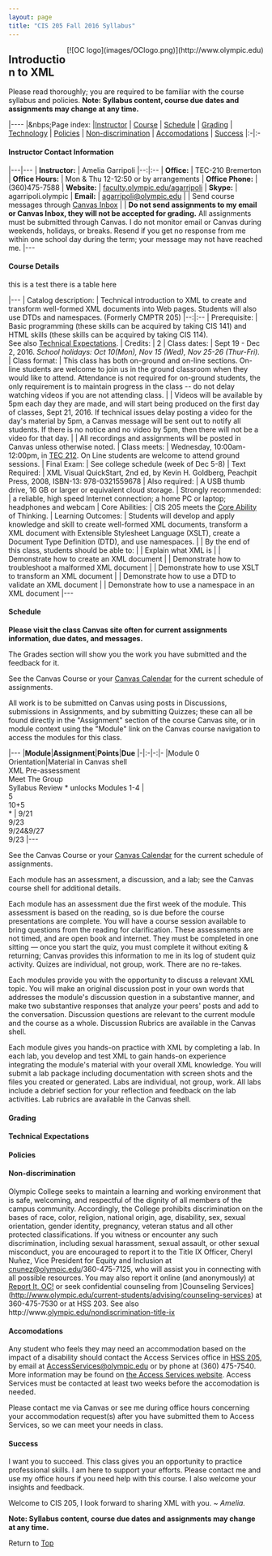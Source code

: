 ```yaml
---
layout: page
title: "CIS 205 Fall 2016 Syllabus"
---
```


<span style="float:right;">
[![OC logo](images/OClogo.png)](http://www.olympic.edu)
</span>

## Introduction to XML

<i class="fa fa-bullhorn"></i> Please read thoroughly; you are required to be familiar with the course syllabus and policies. **Note: Syllabus content, course due dates and assignments may change at any time.**

|----
|<i class="fa fa-bars"></i>&nbps;Page&nbsp;index: |[Instructor](#instructor) \| [Course](#course) \|  [Schedule](#schedule) \| [Grading](#grading) \| [Technology](#expectations) \| [Policies](#policies) \| [Non-discrimination](#non-discrimination) \| [Accomodations](#accomodations) \| [Success](#success)
|:-|:-

#### <i class="fa fa-comment-o" id="instructor"></i> Instructor Contact Information

|---|---
| **Instructor:** | Amelia Garripoli
|--:|:--
| **Office:** | TEC-210 Bremerton
| **Office&nbsp;Hours:** | Mon & Thu 12-12:50 or by arrangements 
| **Office&nbsp;Phone:** | (360)475-7588
| **Website:** | [faculty.olympic.edu/agarripoli](http://faculty.olympic.edu/agarripoli)
| **Skype:** | agarripoli.olympic
| **Email:** | agarripoli@olympic.edu
| | Send course messages through [Canvas Inbox](https://olympic.instructure.com/conversations?)
| | **Do not send assignments to my email or Canvas Inbox, they will not be accepted for grading.** All assignments must be submitted through Canvas. I do not monitor email or Canvas during weekends, holidays, or breaks. Resend if you get no response from me within one school day during the term; your message may not have reached me.
|---

#### <i class="fa fa-graduation-cap" id="course"></i> Course Details

this is a test there is a table here

|---
| Catalog description: | Technical introduction to XML to create and transform well-formed XML documents into Web pages. Students will also use DTDs and namespaces. (Formerly CMPTR 205)
|--:|:--
| Prerequisite: | Basic programming (these skills can be acquired by taking CIS 141) and HTML skills (these skills can be acquired by taking CIS 114).<br>See also [Technical Expectations](#expectations).
| Credits: | 2
| Class dates: | Sept 19 - Dec 2, 2016. *School holidays: Oct 10(Mon), Nov 15 (Wed), Nov 25-26 (Thur-Fri).*
| Class format: | This class has both on-ground and on-line sections. On-line students are welcome to join us in the ground classroom when they would like to attend. Attendance is not required for on-ground students, the only requirement is to maintain progress in the class -- do not delay watching videos if you are not attending class.
| | Videos will be available by 5pm each day they are made, and will start being produced on the first day of classes, Sept 21, 2016. If technical issues delay posting a video for the day's material by 5pm, a Canvas message will be sent out to notify all students. If there is no notice and no video by 5pm, then there will not be a video for that day.
| | All recordings and assignments will be posted in Canvas unless otherwise noted.
| Class meets: | Wednesday, 10:00am-12:00pm, in [TEC 212](http://apps.olympic.edu/CampusMap/?b=TEC).
On Line students are welcome to attend ground sessions.
| Final Exam: | See college schedule (week of Dec 5-8)
| <a id="TextRequired"></a>Text Required: | XML Visual QuickStart, 2nd ed, by Kevin H. Goldberg, Peachpit Press, 2008, ISBN-13: 978-0321559678
| Also required: | A USB thumb drive, 16 GB or larger or equivalent cloud storage.
| Strongly recommended: | a reliable, high speed Internet connection; a home PC or laptop; headphones and webcam
| Core Abilities: | CIS 205 meets the [Core Ability](http://www.olympic.edu/Students/DegreesCertificates/coreAbilities.htm) of Thinking.
| Learning Outcomes: | Students will develop and apply knowledge and skill to create well-formed XML documents, transform a XML document with Extensible Stylesheet Language (XSLT), create a Document Type Definition (DTD), and use namespaces. 
| | By the end of this class, students should be able to:
| | <i class="bloom2"></i> Explain what XML is
| | <i class="bloom4"></i> Demonstrate how to create an XML document
| | <i class="bloom5"></i> Demonstrate how to troubleshoot a malformed XML document
| | <i class="bloom4"></i> Demonstrate how to use XSLT to transform an XML document
| | <i class="bloom4"></i> Demonstrate how to use a DTD to validate an XML document
| | <i class="bloom4"></i> Demonstrate how to use a namespace in an XML document
|---

#### <i class="fa fa-calendar" id="schedule"></i> Schedule

**Please visit the class Canvas site often for current assignments information, due dates, and messages.**

The Grades section will show you the work you have submitted and the feedback for it.

See the Canvas Course or your [Canvas Calendar](https://olympic.instructure.com/calendar) for the current schedule of assignments.

All work is to be submitted on Canvas using posts in Discussions, 
submissions in Assignments, and by submitting Quizzes; 
these can all be found directly in the "Assignment" 
section of the course Canvas site, or in module 
context using the "Module" link on the Canvas 
course navigation to access the modules for this class.

<div class="tabbords">

|---
|**Module**|**Assignment**|**Points**|**Due**
|-|:-|-:|-
|Module 0 Orientation|Material in Canvas shell<br>XML Pre-assessment<br>Meet The Group<br>Syllabus Review * unlocks Modules 1-4 | <br>5<br>10+5<br>* | 9/21<br>9/23<br>9/24&amp;9/27<br>9/23
|---

<!--
</tr>
<tr>
<td rowspan="4" valign="top">Module 1 Creating an XML Document</td><td>
				Textbook Intro and Ch. 1</td><td class="ralign"></td><td>04/11</td>
				</tr><tr><td>Module 1 Assessment</td><td class="ralign">25</td><td>04/16</td>
				</tr><tr><td>Lab 1: DDoS Attack Data</td><td class="ralign">50</td><td>04/22</td>
				</tr><tr><td>Discussion post &amp; responses</td><td class="ralign">10+10</td><td>04/23&amp;04/26</td>
</tr>
<tr>
<td rowspan="4" valign="top">Module 2 Using XSLT to create HTML from XML</td><td>
				Textbook Ch. 2-4</td><td class="ralign"></td><td>05/02</td>
				</tr><tr><td>Module 2 Assessment</td><td class="ralign">25</td><td>05/07</td>
				</tr><tr><td>Lab 2: DDoS Attack Table</td><td class="ralign">50</td><td>05/13</td>
				</tr><tr><td>Discussion post &amp; responses</td><td class="ralign">10+10</td><td>05/14&amp;05/17</td>
</tr>
<tr>
<td rowspan="4" valign="top">Module 3 Creating a DTD to validate XML</td><td>
				Textbook Ch. 6-8</td><td class="ralign"></td><td>05/16</td>
				</tr><tr><td>Module 3 Assessment</td><td class="ralign">25</td><td>05/21</td>
				</tr><tr><td>Lab 3: Attack Data DTD</td><td class="ralign">50</td><td>05/27</td>
				</tr><tr><td>Discussion post &amp; responses</td><td class="ralign">10+10</td><td>05/28&amp;05/31</td>
</tr>
<tr>
<td rowspan="5" valign="top">Module 4 Using Namespaces in XML<br>

<small>This module spans two holidays, Nov. 17 and Nov. 26,<br />
so although it appears longer, it is also a 2-week module</small>
</td><td>
				Textbook Ch. 12 &amp; parts of Ch. 13</td><td class="ralign"></td><td>05/30</td>
				</tr><tr><td>Module 4 Assessment</td><td class="ralign">25</td><td>06/04</td>
				</tr><tr><td>Lab 4 Namespaces in XML, DTD, and XSLT</td><td class="ralign">50</td><td>06/10</td>
				</tr><tr><td>Discussion post &amp; responses</td><td class="ralign">10+10</td><td>06/11&amp;06/14</td>
            </tr><tr><td>Instructor Take-Away</td><td class="ralign">e.c.</td><td>06/13</td>
</tr>
<tr>
<td valign="top">Last lecture day of the term</td><td>Last day late work is accepted for grading</td><td></td><td>06/13</td>
</tr>
<tr><td valign="top">Total points</td><td></td><td class="ralign">400</td><td></td>
</tr>
</tbody></table>
-->
</div>

<p>See the Canvas Course or your <a href="https://olympic.instructure.com/calendar" target="_new">Canvas Calendar</a> for the current schedule of assignments.</p>

Each module has an assessment, a discussion, and a lab; see the Canvas course shell for additional details. 

Each module has an assessment due the first week of the module. This 
assessment is based on the reading, so is due before the course 
presentations are complete. You will have a course session available to 
bring questions from the reading for clarification. These assessments 
are not timed, and are open book and internet. They must be completed in
 one sitting — once you start the quiz, you must complete it without 
exiting &amp; returning; Canvas provides this information to me in its 
log of student quiz activity. Quizes are individual, not group, work. 
There are no re-takes.
</p><p>Each modules provide you with the opportunity to discuss a 
relevant XML topic. You will make an original discussion post in your 
own words that addresses the module's discussion question in a 
substantive manner, and make two substantive responses that analyze your
 peers' posts and add to the conversation.
Discussion questions are relevant to the current module and the course 
as a whole. Discussion Rubrics are available in the Canvas shell.</p>
<p>Each module gives you hands-on practice with XML by completing a lab.
 In each lab,  you develop and test XML to gain hands-on experience 
integrating the module's material with your overall XML knowledge. You 
will submit a lab package including documentation with screen shots and 
the files you created or generated. Labs are individual, not group, 
work. All labs include a debrief section for your reflection and 
feedback on the lab activities. Lab rubrics are available in the Canvas 
shell.</p>

#### Grading

#### Technical Expectations

#### Policies

#### <i class="fa fa-spock" id="non-discrimination"></i> Non-discrimination

Olympic College seeks to maintain a learning and working environment that 
is safe, welcoming, and respectful of the dignity of all members of the 
campus community.  Accordingly, the College prohibits discrimination on the 
bases of race, color, religion, national origin, age, disability, sex, sexual 
orientation, gender identity, pregnancy, veteran status and all other protected 
classifications.  If you witness or encounter any such discrimination, including 
sexual harassment, sexual assault, or other sexual misconduct, you are encouraged 
to report it to the Title IX Officer, Cheryl Nuñez, Vice President for Equity and 
Inclusion at cnunez@olympic.edu/360-475-7125, 
who will assist you in connecting with all possible 
resources.  You may also report it online (and anonymously) at 
[Report It, OC!](https://publicdocs.maxient.com/incidentreport.php?OlympicCollege)
or seek confidential counseling from 
]Counseling Services](http://www.olympic.edu/current-students/advising/counseling-services)
at 360-475-7530 or at HSS 203.  See also 
http://www.[olympic.edu/nondiscrimination-title-ix](http://www.olympic.edu/nondiscrimination-title-ix)

#### <i class="fa fa-globe" id="accomodations"></i> Accomodations

Any student who feels they may need an accommodation based on the impact of a
disability should contact the Access Services office in 
[HSS 205](http://apps.olympic.edu/CampusMap/?b=HSS), 
by email at [AccessServices@olympic.edu](mailto:AccessServices@olympic.edu) 
or by phone at (360) 475-7540. More information may be found on 
[the Access Services website](http://www.olympic.edu/AccessServices). 
Access Services must be contacted at least two weeks before the accomodation is needed.

Please contact me via Canvas or see me during office hours concerning your accommodation request(s)
after you have submitted them to Access Services,
so we can meet your needs in class.

#### <i class="fa fa-rocket" id="success"></i> Success

I want you to succeed. This class gives you an opportunity to practice professional
skills. I am here to support your efforts.
Please contact me and use my office hours if you need help with this course.
I also welcome your insights and feedback. 

Welcome to CIS 205, I look forward to sharing XML with you. *\~ Amelia.*

<i class="fa fa-exclamation-triangle"></i> **Note: Syllabus content, course due dates and assignments may change at any time.**

Return to [Top](#cis-205-introduction-to-xml)



